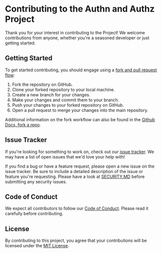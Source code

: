 # Contributing to the Authn and Authz Project

Thank you for your interest in contributing to the Project! We welcome contributions from anyone, whether you're a seasoned developer or just getting started.

## Getting Started

To get started contributing, you should engage using a [fork and pull request flow](https://github.com/susam/gitpr):

1. Fork the repository on GitHub.
2. Clone your forked repository to your local machine.
3. Create a new branch for your changes.
4. Make your changes and commit them to your branch.
5. Push your changes to your forked repository on GitHub.
6. Open a pull request to merge your changes into the main repository.

Additional information on the fork workflow can also be found in the [Github Docs, fork a repo](https://docs.github.com/en/get-started/quickstart/fork-a-repo).

## Issue Tracker

If you're looking for something to work on, check out our [issue tracker](https://github.com/equinor/appsec-fundamentals-authn-authz-cs/issues). We may have a list of open issues that we'd love your help with!

If you find a bug or have a feature request, please open a new issue on the issue tracker. Be sure to include a detailed description of the issue or feature you're requesting. Please have a look at [SECURITY.MD](SECURITY.md) before submitting any security issues.

## Code of Conduct

We expect all contributors to follow our [Code of Conduct](CODE_OF_CONDUCT.md). Please read it carefully before contributing.

## License

By contributing to this project, you agree that your contributions will be licensed under the [MIT License](LICENSE).